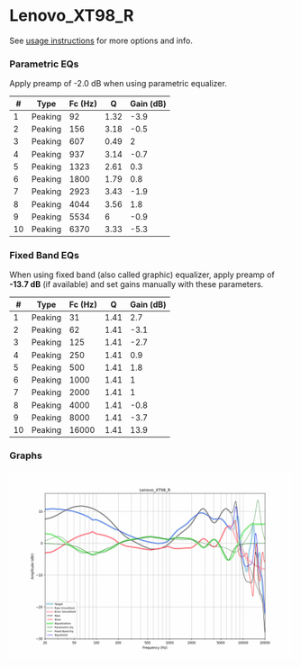 # Lenovo_XT98_R
See [usage instructions](https://github.com/jaakkopasanen/AutoEq#usage) for more options and info.

### Parametric EQs
Apply preamp of -2.0 dB when using parametric equalizer.

|   # | Type    |   Fc (Hz) |    Q |   Gain (dB) |
|-----|---------|-----------|------|-------------|
|   1 | Peaking |        92 | 1.32 |        -3.9 |
|   2 | Peaking |       156 | 3.18 |        -0.5 |
|   3 | Peaking |       607 | 0.49 |         2   |
|   4 | Peaking |       937 | 3.14 |        -0.7 |
|   5 | Peaking |      1323 | 2.61 |         0.3 |
|   6 | Peaking |      1800 | 1.79 |         0.8 |
|   7 | Peaking |      2923 | 3.43 |        -1.9 |
|   8 | Peaking |      4044 | 3.56 |         1.8 |
|   9 | Peaking |      5534 | 6    |        -0.9 |
|  10 | Peaking |      6370 | 3.33 |        -5.3 |

### Fixed Band EQs
When using fixed band (also called graphic) equalizer, apply preamp of **-13.7 dB** (if available) and set gains manually with these parameters.

|   # | Type    |   Fc (Hz) |    Q |   Gain (dB) |
|-----|---------|-----------|------|-------------|
|   1 | Peaking |        31 | 1.41 |         2.7 |
|   2 | Peaking |        62 | 1.41 |        -3.1 |
|   3 | Peaking |       125 | 1.41 |        -2.7 |
|   4 | Peaking |       250 | 1.41 |         0.9 |
|   5 | Peaking |       500 | 1.41 |         1.8 |
|   6 | Peaking |      1000 | 1.41 |         1   |
|   7 | Peaking |      2000 | 1.41 |         1   |
|   8 | Peaking |      4000 | 1.41 |        -0.8 |
|   9 | Peaking |      8000 | 1.41 |        -3.7 |
|  10 | Peaking |     16000 | 1.41 |        13.9 |

### Graphs
![](./Lenovo_XT98_R.png)
